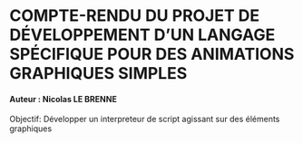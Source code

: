 # COMPTE-RENDU DU PROJET DE DÉVELOPPEMENT D’UN LANGAGE SPÉCIFIQUE POUR DES ANIMATIONS GRAPHIQUES SIMPLES

#### Auteur : Nicolas LE BRENNE

Objectif: Développer un interpreteur de script agissant sur des éléments graphiques
